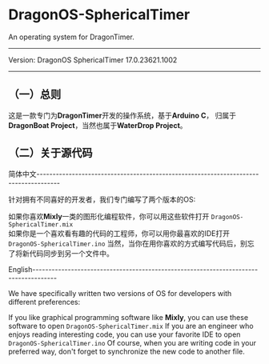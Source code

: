 # DragonOS-SphericalTimer
An operating system for DragonTimer.  

---

Version: DragonOS SphericalTimer 17.0.23621.1002

---

## （一）总则  

这是一款专门为**DragonTimer**开发的操作系统，基于**Arduino C**，
归属于**DragonBoat Project**，当然也属于**WaterDrop Project**。

## （二）关于源代码  

简体中文-------------------------------------------------------------------------------------

针对拥有不同喜好的开发者，我们专门编写了两个版本的OS:  

如果你喜欢**Mixly**一类的图形化编程软件，你可以用这些软件打开 ` DragonOS-SphericalTimer.mix `  
如果你是一个喜欢看有趣的代码的工程师，你可以用你最喜欢的IDE打开 ` DragonOS-SphericalTimer.ino `
当然，当你在用你喜欢的方式编写代码后，别忘了将新代码同步到另一个文件中。

English-------------------------------------------------------------------------------------

We have specifically written two versions of OS for developers with different preferences:  

If you like graphical programming software like **Mixly**, you can use these software to open ` DragonOS-SphericalTimer.mix `
If you are an engineer who enjoys reading interesting code, you can use your favorite IDE to open ` DragonOS-SphericalTimer.ino `
Of course, when you are writing code in your preferred way, don't forget to synchronize the new code to another file.
